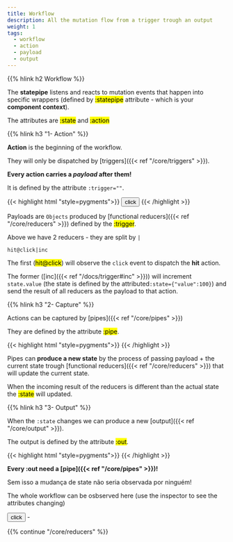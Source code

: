 ```yaml
---
title: Workflow
description: All the mutation flow from a trigger trough an output
weight: 1
tags:
  - workflow
  - action
  - payload
  - output
---
```


{{% hlink h2 Workflow %}}

The **statepipe** listens and reacts to mutation events that happen into specific wrappers (defined by <mark>:statepipe</mark> attribute - which is your **component context**).

The attributes are <mark>:state</mark> and <mark>:action</mark>

{{% hlink h3 "1- Action" %}}
			
**Action** is the beginning of the workflow.

They will only be dispatched by [triggers]({{< ref "/core/triggers" >}}).

**Every action carries a *payload* after them!**

It is defined by the attribute `:trigger=""`.

{{< highlight html "style=pygments">}}
<button :state='{"value":0}' :trigger="hit@click|inc">click</button>
{{< /highlight >}}
			
Payloads are `Objects` produced by [functional reducers]({{< ref "/core/reducers" >}}) defined by the <mark>:trigger</mark>.

Above we have 2 reducers - they are split by `|`

`hit@click|inc` 

The first (<mark>hit@click</mark>) will observe the `click` event to dispatch the **hit** action.

The former ([inc]({{< ref "/docs/trigger#inc" >}})) will increment `state.value` (the state is defined by the attributed`:state={"value":100}`) and send the result of all reducers as the payload to that action.

{{% hlink h3 "2- Capture" %}}

Actions can be captured by [pipes]({{< ref "/core/pipes" >}})

They are defined by the attribute <mark>:pipe</mark>.

{{< highlight html "style=pygments">}}
<span :state='{"value":0}' :pipe="from:hit|add"></span>
{{< /highlight >}}

Pipes can **produce a new state** by the process of passing payload + the current state trough [functional reducers]({{< ref "/core/reducers" >}}) that will update the current state.

When the incoming result of the reducers is different than the actual state the <mark>:state</mark> will updated.

{{% hlink h3 "3- Output" %}}

When the `:state`  changes we can produce a new [output]({{< ref "/core/output" >}}).

The output is defined by the attribute <mark>:out</mark>.

{{< highlight html "style=pygments">}}
<span :out="text"></span>
{{< /highlight >}}

**Every :out need a [pipe]({{< ref "/core/pipes" >}})!**

Sem isso a mudança de state não seria observada por ninguém!

The whole workflow can be osbserved here (use the inspector to see the attributes changing)

<div :statepipe="workflow">
<button :state='{"value":0}' :trigger="hit@click|inc">click</button> - <span
  :state='{"value":0}'
  :pipe="from:hit|add"
  :out="text"></span>
</div>

{{% continue "/core/reducers" %}}
